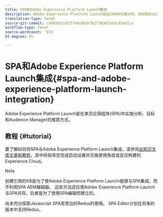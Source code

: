 ```yaml
---
title: SPA和Adobe Experience Platform Launch集成
description: Adobe Experience Platform Launch是在SPA内实施分析、目标和Audience Manager的推荐方式。
translation-type: tm+mt
source-git-commit: cdd92032c627740c66de7b2f3836fa1dcd2ee2ca
workflow-type: tm+mt
source-wordcount: '171'
ht-degree: 0%

---
```



# SPA和Adobe Experience Platform Launch集成{#spa-and-adobe-experience-platform-launch-integration}

Adobe Experience Platform Launch是在单页应用程序(SPA)中实施分析、目标和Audience Manager的推荐方式。

## 教程 {#tutorial}

要了解如何将SPA与Adobe Experience Platform Launch集成，请参阅[此知识文库文章和教程](https://helpx.adobe.com/experience-manager/kt/integration/using/launch-reference-architecture-SPA-tutorial-implement.html)，其中将指导您完成启动设置并实施使用角度或反应构建的Experience Cloud。

>[!NOTE]
>
>创建引用的KB是为了使Adobe Experience Platform Launch能够与SPA集成，而不利用SPA  AEM编辑器。 这些方法还应使Adobe Experience Platform Launch与SPA共存，后者是为了使用SPA编辑而建立的。
>
>尚未充分探索Javascript SPA库旁边的Redux的使用。 SPA Editor计划在将来的版本中支持Redux。
